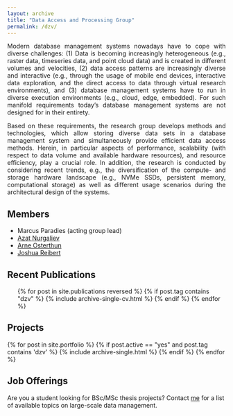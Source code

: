 ```yaml
---
layout: archive
title: "Data Access and Processing Group"
permalink: /dzv/
---
```

<p align="justify">
Modern database management systems nowadays have to cope with diverse challenges: (1) Data is becoming increasingly heterogeneous (e.g., raster data, timeseries data, and point cloud data) and is created in different volumes and velocities, (2) data access patterns are increasingly diverse and interactive (e.g., through the usage of mobile end devices, interactive data exploration, and the direct access to data through virtual research environments), and (3) database management systems have to run in diverse execution environments (e.g., cloud, edge, embedded). For such manifold requirements today’s database management systems are not designed for in their entirety.</p>

<p align="justify">
Based on these requirements, the research group develops methods and technologies, which allow storing diverse data sets in a database management system and simultaneously provide efficient data access methods. Herein, in particular aspects of performance, scalability (with respect to data volume and available hardware resources), and resource efficiency, play a crucial role. In addition, the research is conducted by considering recent trends, e.g., the diversification of the compute- and storage hardware landscape (e.g., NVMe SSDs, persistent memory, computational storage) as well as different usage scenarios during the architectural design of the systems.</p>

## Members

* Marcus Paradies (acting group lead)
* [Azat Nurgaliev](https://marcusparadies.github.io/dzv/members/~nurgaliev/)
* [Arne Osterthun](https://marcusparadies.github.io/dzv/members/~osterthun/)
* [Joshua Reibert](https://marcusparadies.github.io/dzv/members/~reibert/)

## Recent Publications
  <ul>{% for post in site.publications reversed %}
    {% if post.tag contains "dzv" %}
      {% include archive-single-cv.html %}
    {% endif %}
  {% endfor %}</ul>
  
## Projects

{% for post in site.portfolio %}
  {% if post.active == "yes" and post.tag contains 'dzv' %}
    {% include archive-single.html %}
  {% endif %}
{% endfor %}

## Job Offerings
Are you a student looking for BSc/MSc thesis projects? Contact [me](mailto:marcus.paradies@dlr.de) for a list of available topics on large-scale data management.

